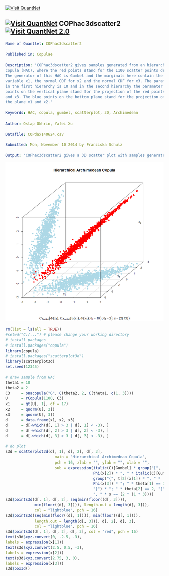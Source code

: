 
[<img src="https://github.com/QuantLet/Styleguide-and-FAQ/blob/master/pictures/banner.png" width="880" alt="Visit QuantNet">](http://quantlet.de/index.php?p=info)

## [<img src="https://github.com/QuantLet/Styleguide-and-Validation-procedure/blob/master/pictures/qloqo.png" alt="Visit QuantNet">](http://quantlet.de/) **COPhac3dscatter2**[<img src="https://github.com/QuantLet/Styleguide-and-Validation-procedure/blob/master/pictures/QN2.png" width="60" alt="Visit QuantNet 2.0">](http://quantlet.de/d3/ia)

```yaml
Name of Quantlet: COPhac3dscatter2
 
Published in: Copulae

Description: 'COPhac3dscatter2 gives samples generated from an hierarchical Archimedean 
copula (HAC), where the red points stand for the 1100 scatter points drawn from the HAC.
The generator of this HAC is Gumbel and the marginals here contain the Student-t CDF for
variable x1, the normal CDF for x2 and the normal CDF for x3. The parameter for x1 and x3
in the first hierarchy is 10 and in the second hierarchy the parameter is 2. The blue 
points on the vertical plane stand for the projection of the red points onto the plane x1
and x3. The blue points on the bottom plane stand for the projection of the red points onto
the plane x1 and x2.'
  
Keywords: HAC, copula, gumbel, scatterplot, 3D, Archimedean

Author: Ostap Okhrin, Yafei Xu

Datafile: COPdax140624.csv

Submitted: Mon, November 10 2014 by Franziska Schulz
     
Output: 'COPhac3dscatter2 gives a 3D scatter plot with samples generated from an HAC copula.'


```

![Picture1](COPhac3dscatter2.png)

```r
rm(list = ls(all = TRUE))
#setwd("C:/...") # please change your working directory
# install packages
# install.packages("copula")
library(copula)
# install.packages("scatterplot3d")
library(scatterplot3d)
set.seed(12345)

# draw sample from HAC
theta1 = 10
theta2 = 2
C3     = onacopula("G", C(theta2, 2, C(theta1, c(1, 3))))
U      = rCopula(1100, C3)
x1     = qt(U[, 1], df = 17)
x2     = qnorm(U[, 2])
x3     = qnorm(U[, 3])
d      = data.frame(x1, x2, x3)
d      = d[-which(d[, 1] > 3 | d[, 1] < -3), ]
d      = d[-which(d[, 2] > 3 | d[, 2] < -3), ]
d      = d[-which(d[, 3] > 3 | d[, 3] < -3), ]

# do plot
s3d = scatterplot3d(d[, 1], d[, 2], d[, 3],
                      main = "Hierarchical Archimedean Copula", 
					  pch = 16, zlab = "", ylab = "", xlab = "",
					  sub = expression(italic(C)[Gumbel] * group("[",
					                   Phi(x[2]) * ", " * italic(C)[Gumbel] *
									   group("{", t[2](x[1]) * ", " *
									   Phi(x[3]) * "; " * theta[1] == 10,
									   "}") * "; " * theta[2] == 2, "]")*
									   ", " * s == (2 * (1 * 3))))
s3d$points3d(d[, 1], d[, 2], seq(min(floor((d[, 3]))),
             min(floor((d[, 3]))), length.out = length(d[, 3])),
			 col = "lightblue", pch = 16)
s3d$points3d(seq(min(floor((d[, 1]))), min(floor((d[, 1]))), 
             length.out = length(d[, 3])), d[, 2], d[, 3], 
			 col = "lightblue", pch = 16)
s3d$points3d(d[, 1], d[, 2], d[, 3], col = "red", pch = 16)
text(s3d$xyz.convert(0, -2.5, -3),
labels = expression(x[1]))
text(s3d$xyz.convert(2.5, 0.5, -3),
labels = expression(x[2]))
text(s3d$xyz.convert(2.75, 3, 0),
labels = expression(x[3]))
s3d$box3d()





```
